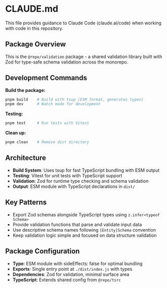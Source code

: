 # CLAUDE.md

This file provides guidance to Claude Code (claude.ai/code) when working with code in this repository.

## Package Overview

This is the `@repo/validation` package - a shared validation library built with Zod for type-safe schema validation across the monorepo.

## Development Commands

**Build the package:**
```bash
pnpm build    # Build with tsup (ESM format, generates types)
pnpm dev      # Watch mode for development
```

**Testing:**
```bash
pnpm test     # Run tests with Vitest
```

**Clean up:**
```bash
pnpm clean    # Remove dist directory
```

## Architecture

- **Build System**: Uses tsup for fast TypeScript bundling with ESM output
- **Testing**: Vitest for unit tests with TypeScript support
- **Validation**: Zod for runtime type checking and schema validation
- **Output**: ESM module with TypeScript declarations in `dist/`

## Key Patterns

- Export Zod schemas alongside TypeScript types using `z.infer<typeof Schema>`
- Provide validation functions that parse and validate input data
- Use descriptive schema names following `[Entity]Schema` convention
- Keep validation logic simple and focused on data structure validation

## Package Configuration

- **Type**: ESM module with sideEffects: false for optimal bundling
- **Exports**: Single entry point at `./dist/index.js` with types
- **Dependencies**: Zod for validation, minimal surface area
- **TypeScript**: Extends shared config from `@repo/tsrc`
